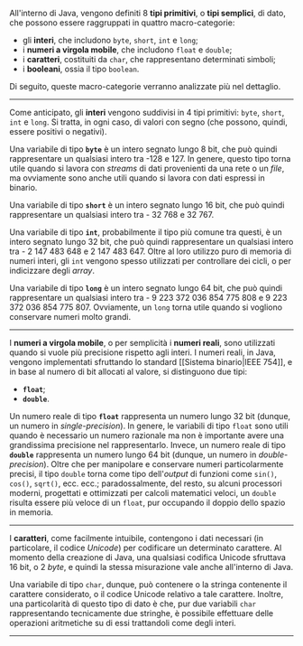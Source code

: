 All'interno di Java, vengono definiti 8 **tipi primitivi**, o **tipi semplici**, di dato, che possono essere raggruppati in quattro macro-categorie:
- gli **interi**, che includono `byte`, `short`, `int` e `long`;
- i **numeri a virgola mobile**, che includono `float` e `double`;
- i **caratteri**, costituiti da `char`, che rappresentano determinati simboli;
- i **booleani**, ossia il tipo `boolean`.

Di seguito, queste macro-categorie verranno analizzate più nel dettaglio.
___
Come anticipato, gli **interi** vengono suddivisi in 4 tipi primitivi: `byte`, `short`, `int` e `long`. Si tratta, in ogni caso, di valori con segno (che possono, quindi, essere positivi o negativi).

Una variabile di tipo **`byte`** è un intero segnato lungo 8 bit, che può quindi rappresentare un qualsiasi intero tra -128 e 127. In genere, questo tipo torna utile quando si lavora con *streams* di dati provenienti da una rete o un *file*, ma ovviamente sono anche utili quando si lavora con dati espressi in binario.

Una variabile di tipo **`short`** è un intero segnato lungo 16 bit, che può quindi rappresentare un qualsiasi intero tra - 32 768 e 32 767.

Una variabile di tipo **`int`**, probabilmente il tipo più comune tra questi, è un intero segnato lungo 32 bit, che può quindi rappresentare un qualsiasi intero tra - 2 147 483 648 e 2 147 483 647. Oltre al loro utilizzo puro di memoria di numeri interi, gli `int` vengono spesso utilizzati per controllare dei cicli, o per indicizzare degli *array*.

Una variabile di tipo **`long`** è un intero segnato lungo 64 bit, che può quindi rappresentare un qualsiasi intero tra - 9 223 372 036 854 775 808 e 9 223 372 036 854 775 807. Ovviamente, un `long` torna utile quando si vogliono conservare numeri molto grandi.
___
I **numeri a virgola mobile**, o per semplicità i **numeri reali**, sono utilizzati quando si vuole più precisione rispetto agli interi. I numeri reali, in Java, vengono implementati sfruttando lo standard [[Sistema binario|IEEE 754]], e in base al numero di bit allocati al valore, si distinguono due tipi:
- **`float`**;
- **`double`**.

Un numero reale di tipo **`float`** rappresenta un numero lungo 32 bit (dunque, un numero in *single-precision*). In genere, le variabili di tipo `float` sono utili quando è necessario un numero razionale ma non è importante avere una grandissima precisione nel rappresentarlo. Invece, un numero reale di tipo **`double`** rappresenta un numero lungo 64 bit (dunque, un numero in *double-precision*). Oltre che per manipolare e conservare numeri particolarmente precisi, il tipo `double` torna come tipo dell'*output* di funzioni come `sin()`, `cos()`, `sqrt()`, ecc. ecc.; paradossalmente, del resto, su alcuni processori moderni, progettati e ottimizzati per calcoli matematici veloci, un `double` risulta essere più veloce di un `float`, pur occupando il doppio dello spazio in memoria.
___
I **caratteri**, come facilmente intuibile, contengono i dati necessari (in particolare, il codice *Unicode*) per codificare un determinato carattere. Al momento della creazione di Java, una qualsiasi codifica Unicode sfruttava 16 bit, o 2 *byte*, e quindi la stessa misurazione vale anche all'interno di Java.

Una variabile di tipo `char`, dunque, può contenere o la stringa contenente il carattere considerato, o il codice Unicode relativo a tale carattere. Inoltre, una particolarità di questo tipo di dato è che, pur due variabili `char` rappresentando tecnicamente due stringhe, è possibile effettuare delle operazioni aritmetiche su di essi trattandoli come degli interi.
___
